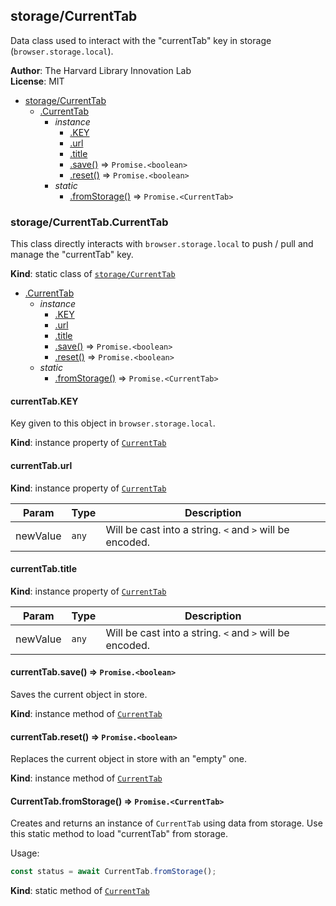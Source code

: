 <a name="module_storage/CurrentTab"></a>

## storage/CurrentTab
Data class used to interact with the "currentTab" key in storage (`browser.storage.local`).

**Author**: The Harvard Library Innovation Lab  
**License**: MIT  

* [storage/CurrentTab](#module_storage/CurrentTab)
    * [.CurrentTab](#module_storage/CurrentTab.CurrentTab)
        * _instance_
            * [.KEY](#module_storage/CurrentTab.CurrentTab+KEY)
            * [.url](#module_storage/CurrentTab.CurrentTab+url)
            * [.title](#module_storage/CurrentTab.CurrentTab+title)
            * [.save()](#module_storage/CurrentTab.CurrentTab+save) ⇒ <code>Promise.&lt;boolean&gt;</code>
            * [.reset()](#module_storage/CurrentTab.CurrentTab+reset) ⇒ <code>Promise.&lt;boolean&gt;</code>
        * _static_
            * [.fromStorage()](#module_storage/CurrentTab.CurrentTab.fromStorage) ⇒ <code>Promise.&lt;CurrentTab&gt;</code>

<a name="module_storage/CurrentTab.CurrentTab"></a>

### storage/CurrentTab.CurrentTab
This class directly interacts with `browser.storage.local` to push / pull and manage the "currentTab" key.

**Kind**: static class of [<code>storage/CurrentTab</code>](#module_storage/CurrentTab)  

* [.CurrentTab](#module_storage/CurrentTab.CurrentTab)
    * _instance_
        * [.KEY](#module_storage/CurrentTab.CurrentTab+KEY)
        * [.url](#module_storage/CurrentTab.CurrentTab+url)
        * [.title](#module_storage/CurrentTab.CurrentTab+title)
        * [.save()](#module_storage/CurrentTab.CurrentTab+save) ⇒ <code>Promise.&lt;boolean&gt;</code>
        * [.reset()](#module_storage/CurrentTab.CurrentTab+reset) ⇒ <code>Promise.&lt;boolean&gt;</code>
    * _static_
        * [.fromStorage()](#module_storage/CurrentTab.CurrentTab.fromStorage) ⇒ <code>Promise.&lt;CurrentTab&gt;</code>

<a name="module_storage/CurrentTab.CurrentTab+KEY"></a>

#### currentTab.KEY
Key given to this object in `browser.storage.local`.

**Kind**: instance property of [<code>CurrentTab</code>](#module_storage/CurrentTab.CurrentTab)  
<a name="module_storage/CurrentTab.CurrentTab+url"></a>

#### currentTab.url
**Kind**: instance property of [<code>CurrentTab</code>](#module_storage/CurrentTab.CurrentTab)  

| Param | Type | Description |
| --- | --- | --- |
| newValue | <code>any</code> | Will be cast into a string. `<` and `>` will be encoded. |

<a name="module_storage/CurrentTab.CurrentTab+title"></a>

#### currentTab.title
**Kind**: instance property of [<code>CurrentTab</code>](#module_storage/CurrentTab.CurrentTab)  

| Param | Type | Description |
| --- | --- | --- |
| newValue | <code>any</code> | Will be cast into a string. `<` and `>` will be encoded. |

<a name="module_storage/CurrentTab.CurrentTab+save"></a>

#### currentTab.save() ⇒ <code>Promise.&lt;boolean&gt;</code>
Saves the current object in store.

**Kind**: instance method of [<code>CurrentTab</code>](#module_storage/CurrentTab.CurrentTab)  
<a name="module_storage/CurrentTab.CurrentTab+reset"></a>

#### currentTab.reset() ⇒ <code>Promise.&lt;boolean&gt;</code>
Replaces the current object in store with an "empty" one.

**Kind**: instance method of [<code>CurrentTab</code>](#module_storage/CurrentTab.CurrentTab)  
<a name="module_storage/CurrentTab.CurrentTab.fromStorage"></a>

#### CurrentTab.fromStorage() ⇒ <code>Promise.&lt;CurrentTab&gt;</code>
Creates and returns an instance of `CurrentTab` using data from storage.
Use this static method to load "currentTab" from storage.

Usage:
```javascript
const status = await CurrentTab.fromStorage();
```

**Kind**: static method of [<code>CurrentTab</code>](#module_storage/CurrentTab.CurrentTab)  
